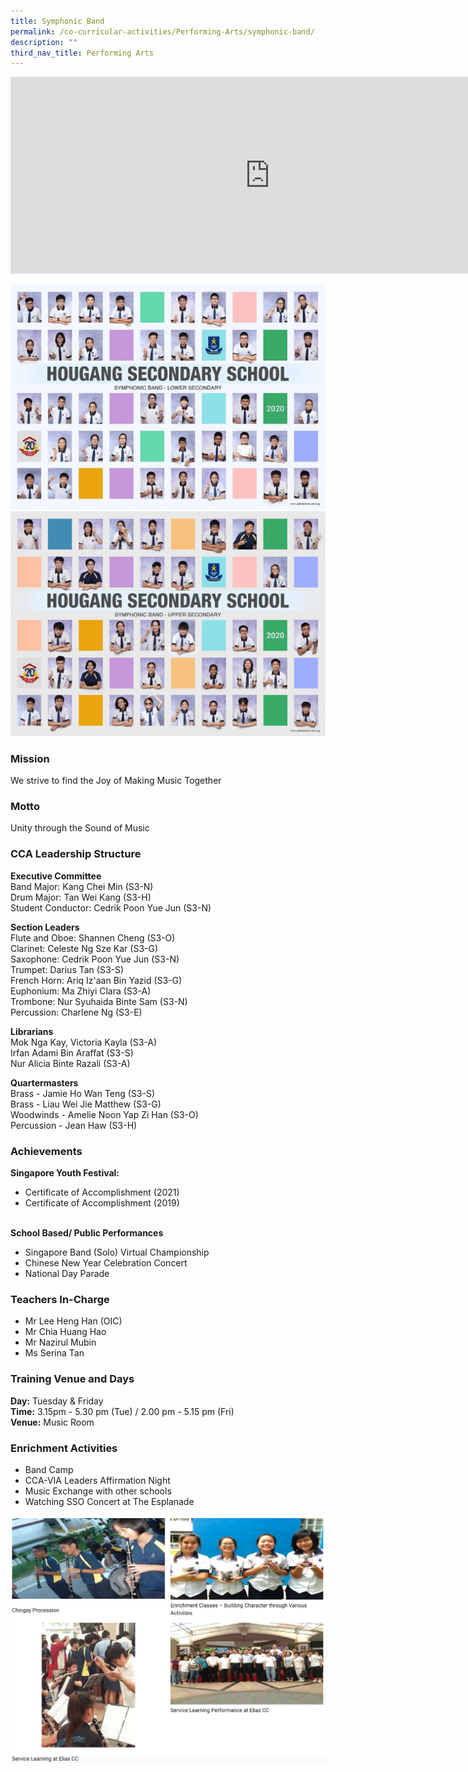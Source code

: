 ```yaml
---
title: Symphonic Band
permalink: /co-curricular-activities/Performing-Arts/symphonic-band/
description: ""
third_nav_title: Performing Arts
---
```

<center><iframe width="830" height="315" src="https://www.youtube.com/embed/oOMyMgO2QE8" title="2022 Symphonic Band Open House" frameborder="0" allow="accelerometer; autoplay; clipboard-write; encrypted-media; gyroscope; picture-in-picture" allowfullscreen></iframe></center>

![](/images/symphonic%20band-lower%20i.jpeg)
![](/images/symphonic%20band-upper%20i.jpeg)

### Mission

We strive to find the Joy of Making Music Together

### Motto

Unity through the Sound of Music

### CCA Leadership Structure

**Executive Committee**    
Band Major: Kang Chei Min (S3-N)  
Drum Major: Tan Wei Kang (S3-H)  
Student Conductor: Cedrik Poon Yue Jun (S3-N)  

  

**Section Leaders**   
Flute and Oboe: Shannen Cheng (S3-O)   
Clarinet: Celeste Ng Sze Kar (S3-G)  
Saxophone: Cedrik Poon Yue Jun (S3-N)  
Trumpet: Darius Tan (S3-S)  
French Horn: Ariq Iz'aan Bin Yazid (S3-G)  
Euphonium: Ma Zhiyi Clara (S3-A)  
Trombone: Nur Syuhaida Binte Sam (S3-N)  
Percussion: Charlene Ng (S3-E)

  

**Librarians**    
Mok Nga Kay, Victoria Kayla (S3-A)  
Irfan Adami Bin Araffat (S3-S)  
Nur Alicia Binte Razali (S3-A)  

  

**Quartermasters**   
Brass - Jamie Ho Wan Teng (S3-S)  
Brass - Liau Wei Jie Matthew (S3-G)  
Woodwinds - Amelie Noon Yap Zi Han (S3-O)  
Percussion - Jean Haw (S3-H)  

  

### Achievements

**Singapore Youth Festival:**
* Certificate of Accomplishment (2021)  
* Certificate of Accomplishment (2019)  
 

**School Based/ Public Performances**  
* Singapore Band (Solo) Virtual Championship  
* Chinese New Year Celebration Concert  
* National Day Parade  

### Teachers In-Charge
* Mr Lee Heng Han (OIC)  
* Mr Chia Huang Hao  
* Mr Nazirul Mubin  
* Ms Serina Tan  

### Training Venue and Days

**Day:** Tuesday & Friday   
**Time:** 3.15pm - 5.30 pm (Tue) / 2.00 pm - 5.15 pm (Fri)    
**Venue:** Music Room

### Enrichment Activities
*   Band Camp
*   CCA-VIA Leaders Affirmation Night 
*   Music Exchange with other schools 
*   Watching SSO Concert at The Esplanade

![](/images/symphonicband.png)

